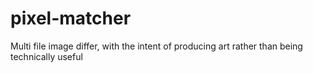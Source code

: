 # pixel-matcher
Multi file image differ, with the intent of producing art rather than being technically useful
